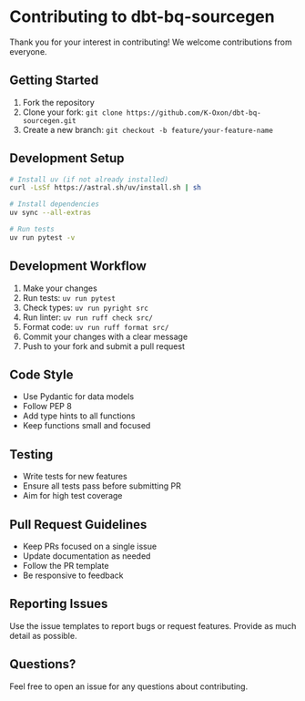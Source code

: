 # Contributing to dbt-bq-sourcegen

Thank you for your interest in contributing! We welcome contributions from everyone.

## Getting Started

1. Fork the repository
2. Clone your fork: `git clone https://github.com/K-Oxon/dbt-bq-sourcegen.git`
3. Create a new branch: `git checkout -b feature/your-feature-name`

## Development Setup

```bash
# Install uv (if not already installed)
curl -LsSf https://astral.sh/uv/install.sh | sh

# Install dependencies
uv sync --all-extras

# Run tests
uv run pytest -v
```

## Development Workflow

1. Make your changes
2. Run tests: `uv run pytest`
3. Check types: `uv run pyright src`
4. Run linter: `uv run ruff check src/`
5. Format code: `uv run ruff format src/`
6. Commit your changes with a clear message
7. Push to your fork and submit a pull request

## Code Style

- Use Pydantic for data models
- Follow PEP 8
- Add type hints to all functions
- Keep functions small and focused

## Testing

- Write tests for new features
- Ensure all tests pass before submitting PR
- Aim for high test coverage

## Pull Request Guidelines

- Keep PRs focused on a single issue
- Update documentation as needed
- Follow the PR template
- Be responsive to feedback

## Reporting Issues

Use the issue templates to report bugs or request features. Provide as much detail as possible.

## Questions?

Feel free to open an issue for any questions about contributing.
